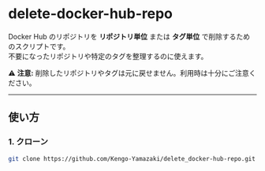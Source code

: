 # delete-docker-hub-repo

Docker Hub のリポジトリを **リポジトリ単位** または **タグ単位** で削除するためのスクリプトです。  
不要になったリポジトリや特定のタグを整理するのに使えます。  

⚠️ **注意:** 削除したリポジトリやタグは元に戻せません。利用時は十分にご注意ください。

---

## 使い方

### 1. クローン
```bash
git clone https://github.com/Kengo-Yamazaki/delete_docker-hub-repo.git

